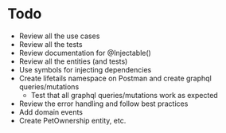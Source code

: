 
# Todo

- Review all the use cases
- Review all the tests
- Review documentation for @Injectable()
- Review all the entities (and tests)
- Use symbols for injecting dependencies
- Create lifetails namespace on Postman and create graphql queries/mutations
  - Test that all graphql queries/mutations work as expected
- Review the error handling and follow best practices
- Add domain events
- Create PetOwnership entity, etc.
